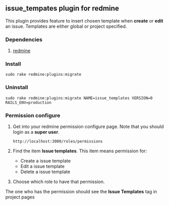 ## issue_tempates plugin for redmine

This plugin provides feature to insert chosen template when **create** or **edit** an issue. Templates are either global or project specified.

### Dependencies

1. [redmine](http://www.redmine.org/projects/redmine/wiki/Guide)

### Install

```
sudo rake redmine:plugins:migrate
```

### Uninstall

```
sudo rake redmine:plugins:migrate NAME=issue_templates VERSION=0 RAILS_ENV=production
```

### Permission configure

1. Get into your redmine permission configure page. Note that you should login as a **super user**.
    ```
    http://localhost:3000/roles/permissions
    ```

2. Find the item **Issue templates**. This item means permission for:
    - Create a issue template
    - Edit a issue template
    - Delete a issue template

3. Choose which role to have that permission.

The one who has the permission should see the **Issue Templates** tag in project pages
